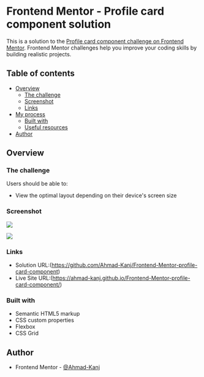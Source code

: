 # Frontend Mentor - Profile card component solution

This is a solution to the [Profile card component challenge on Frontend Mentor](https://www.frontendmentor.io/challenges/profile-card-component-cfArpWshJ). Frontend Mentor challenges help you improve your coding skills by building realistic projects.

## Table of contents

- [Overview](#overview)
  - [The challenge](#the-challenge)
  - [Screenshot](#screenshot)
  - [Links](#links)
- [My process](#my-process)
  - [Built with](#built-with)
  - [Useful resources](#useful-resources)
- [Author](#author)

## Overview

### The challenge

Users should be able to:

- View the optimal layout depending on their device's screen size

### Screenshot

![](https://github.com/Ahmad-Kanj/Front-End-Mentor-Profile-card-component/blob/main/Screenshot_1.png)

![](https://github.com/Ahmad-Kanj/Front-End-Mentor-Profile-card-component/blob/main/Screenshot_2.png)

### Links

- Solution URL:(https://github.com/Ahmad-Kanj/Frontend-Mentor-profile-card-component)
- Live Site URL:(https://ahmad-kanj.github.io/Frontend-Mentor-profile-card-component/)

### Built with

- Semantic HTML5 markup
- CSS custom properties
- Flexbox
- CSS Grid

## Author

- Frontend Mentor - [@Ahmad-Kanj](https://www.frontendmentor.io/profile/Ahmad-Kanj)
